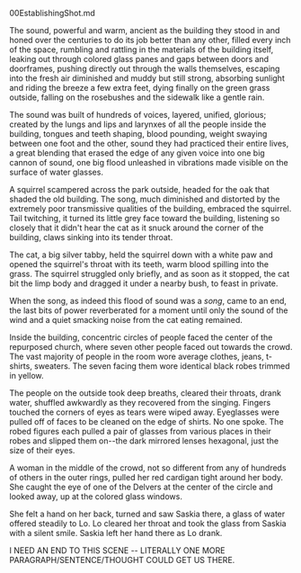 00EstablishingShot.md

The sound, powerful and warm, ancient as the building they stood in and honed over the centuries to do its job better than any other, filled every inch of the space, rumbling and rattling in the materials of the building itself, leaking out through colored glass panes and gaps between doors and doorframes, pushing directly out through the walls themselves, escaping into the fresh air diminished and muddy but still strong, absorbing sunlight and riding the breeze a few extra feet, dying finally on the green grass outside, falling on the rosebushes and the sidewalk like a gentle rain. 

The sound was built of hundreds of voices, layered, unified, glorious; created by the lungs and lips and larynxes of all the people inside the building, tongues and teeth shaping, blood pounding, weight swaying between one foot and the other, sound they had practiced their entire lives, a great blending that erased the edge of any given voice into one big cannon of sound, one big flood unleashed in vibrations made visible on the surface of water glasses. 

A squirrel scampered across the park outside, headed for the oak that shaded the old building. The song, much diminished and distorted by the extremely poor transmissive qualities of the building, embraced the squirrel. Tail twitching, it turned its little grey face toward the building, listening so closely that it didn't hear the cat as it snuck around the corner of the building, claws sinking into its tender throat. 

The cat, a big silver tabby, held the squirrel down with a white paw and opened the squirrel's throat with its teeth, warm blood spilling into the grass. The squirrel struggled only briefly, and as soon as it stopped, the cat bit the limp body and dragged it under a nearby bush, to feast in private.  

When the song, as indeed this flood of sound was a _song_, came to an end, the last bits of power reverberated for a moment until only the sound of the wind and a quiet smacking noise from the cat eating remained.

Inside the building, concentric circles of people faced the center of the repurposed church, where seven other people faced out towards the crowd.  The vast majority of people in the room wore average clothes, jeans, t-shirts, sweaters.  The seven facing them wore identical black robes trimmed in yellow.  

The people on the outside took deep breaths, cleared their throats, drank water, shuffled awkwardly as they recovered from the singing. Fingers touched the corners of eyes as tears were wiped away. Eyeglasses were pulled off of faces to be cleaned on the edge of shirts. No one spoke.  The robed figures each pulled a pair of glasses from various places in their robes and slipped them on--the dark mirrored lenses hexagonal, just the size of their eyes. 

A woman in the middle of the crowd, not so different from any of hundreds of others in the outer rings, pulled her red cardigan tight around her body.  She caught the eye of one of the Delvers at the center of the circle and looked away, up at the colored glass windows.  

She felt a hand on her back, turned and saw Saskia there, a glass of water offered steadily to Lo. Lo cleared her throat and took the glass from Saskia with a silent smile.  Saskia left her hand there as Lo drank. 

I NEED AN END TO THIS SCENE -- LITERALLY ONE MORE PARAGRAPH/SENTENCE/THOUGHT COULD GET US THERE.

